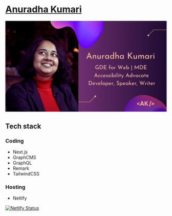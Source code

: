 # [Anuradha Kumari](https://www.anuradhakumari.com)

![Anuradha Kumari - GDE for Web, MDE, Accessibility advocate, developer, speaker, writer](https://github.com/anuk79/anuradhakumari/blob/main/public/og.png)

## Tech stack
### Coding
- Next.js
- GraphCMS
- GraphQL
- Remark
- TailwindCSS

### Hosting
- Netlify


[![Netlify Status](https://api.netlify.com/api/v1/badges/30d5ec18-da04-4c19-8128-61eb15ab6bd1/deploy-status)](https://app.netlify.com/sites/anuradhakumari/deploys)
